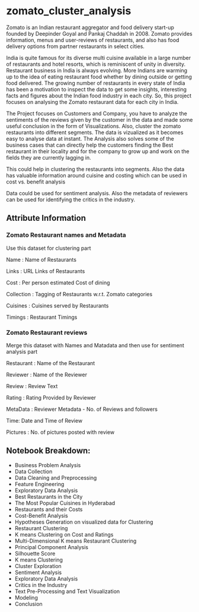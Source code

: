 # zomato_cluster_analysis
Zomato is an Indian restaurant aggregator and food delivery start-up founded by Deepinder Goyal and Pankaj Chaddah in 2008. Zomato provides information, menus and user-reviews of restaurants, and also has food delivery options from partner restaurants in select cities.

India is quite famous for its diverse multi cuisine available in a large number of restaurants and hotel resorts, which is reminiscent of unity in diversity. Restaurant business in India is always evolving. More Indians are warming up to the idea of eating restaurant food whether by dining outside or getting food delivered. The growing number of restaurants in every state of India has been a motivation to inspect the data to get some insights, interesting facts and figures about the Indian food industry in each city. So, this project focuses on analysing the Zomato restaurant data for each city in India.

The Project focuses on Customers and Company, you have to analyze the sentiments of the reviews given by the customer in the data and made some useful conclusion in the form of Visualizations. Also, cluster the zomato restaurants into different segments. The data is vizualized as it becomes easy to analyse data at instant. The Analysis also solves some of the business cases that can directly help the customers finding the Best restaurant in their locality and for the company to grow up and work on the fields they are currently lagging in.

This could help in clustering the restaurants into segments. Also the data has valuable information around cuisine and costing which can be used in cost vs. benefit analysis

Data could be used for sentiment analysis. Also the metadata of reviewers can be used for identifying the critics in the industry.

## Attribute Information
### Zomato Restaurant names and Metadata
Use this dataset for clustering part

Name : Name of Restaurants

Links : URL Links of Restaurants

Cost : Per person estimated Cost of dining

Collection : Tagging of Restaurants w.r.t. Zomato categories

Cuisines : Cuisines served by Restaurants

Timings : Restaurant Timings

### Zomato Restaurant reviews
Merge this dataset with Names and Matadata and then use for sentiment analysis part

Restaurant : Name of the Restaurant

Reviewer : Name of the Reviewer

Review : Review Text

Rating : Rating Provided by Reviewer

MetaData : Reviewer Metadata - No. of Reviews and followers

Time: Date and Time of Review

Pictures : No. of pictures posted with review

## Notebook Breakdown:
* Business Problem Analysis
* Data Collection
* Data Cleaning and Preprocessing
* Feature Engineering
* Exploratory Data Analysis
* Best Restaurants in the City
* The Most Popular Cuisines in Hyderabad
* Restaurants and their Costs
* Cost-Benefit Analysis
* Hypotheses Generation on visualized data for Clustering
* Restaurant Clustering
* K means Clustering on Cost and Ratings
* Multi-Dimensional K means Restaurant Clustering
* Principal Component Analysis
* Silhouette Score
* K means Clustering
* Cluster Exploration
* Sentiment Analysis
* Exploratory Data Analysis
* Critics in the Industry
* Text Pre-Processing and Text Visualization
* Modeling
* Conclusion
